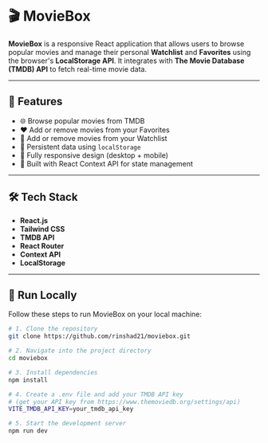 # 🎬 MovieBox

**MovieBox** is a responsive React application that allows users to browse popular movies and manage their personal **Watchlist** and **Favorites** using the browser's **LocalStorage API**. It integrates with **The Movie Database (TMDB) API** to fetch real-time movie data.

---

## 🚀 Features

- 🌐 Browse popular movies from TMDB
- ❤️ Add or remove movies from your Favorites
- 🎯 Add or remove movies from your Watchlist
- 💾 Persistent data using `localStorage`
- 📱 Fully responsive design (desktop + mobile)
- 🧠 Built with React Context API for state management

---

## 🛠 Tech Stack

- **React.js**
- **Tailwind CSS**
- **TMDB API**
- **React Router**
- **Context API**
- **LocalStorage**

---

## 🧪 Run Locally

Follow these steps to run MovieBox on your local machine:

```bash
# 1. Clone the repository
git clone https://github.com/rinshad21/moviebox.git

# 2. Navigate into the project directory
cd moviebox

# 3. Install dependencies
npm install

# 4. Create a .env file and add your TMDB API key
# (get your API key from https://www.themoviedb.org/settings/api)
VITE_TMDB_API_KEY=your_tmdb_api_key

# 5. Start the development server
npm run dev
